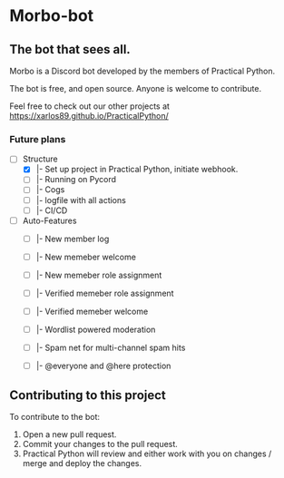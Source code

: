 # Morbo-bot
 
## The bot that sees all.

Morbo is a Discord bot developed by the members of Practical Python. 

The bot is free, and open source. Anyone is welcome to contribute.

Feel free to check out our other projects at https://xarlos89.github.io/PracticalPython/

### Future plans
- [ ] Structure
	- [X] |- Set up project in Practical Python, initiate webhook. 
	- [ ] |- Running on Pycord
    - [ ] |- Cogs
    - [ ] |- logfile with all actions
    - [ ] |- CI/CD

- [ ] Auto-Features
	- [ ] |- New member log
	- [ ] |- New memeber welcome
	- [ ] |- New memeber role assignment
	- [ ] |- Verified memeber role assignment
	- [ ] |- Verified memeber welcome
	- [ ] |- Wordlist powered moderation
	- [ ] |- Spam net for multi-channel spam hits
	- [ ] |- @everyone and @here protection


## Contributing to this project

To contribute to the bot:
1. Open a new pull request. 
2. Commit your changes to the pull request.
3. Practical Python will review and either work with you on changes / merge and deploy the changes. 

